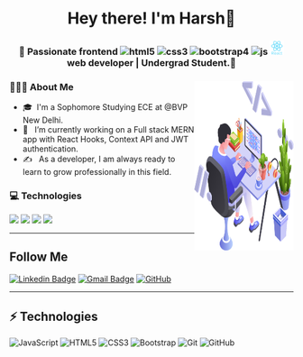 <h1 align="center">Hey there! I'm Harsh👋 </h1>
<h3 align="center">🚀 Passionate frontend  <img src="https://raw.githubusercontent.com/rhoit/mode-icons/dump/icons/html.png" alt="html5" width="25" height="25"/> <img src="https://raw.githubusercontent.com/rhoit/mode-icons/dump/icons/css.png" alt="css3" width="25" height="25"/> <img src="https://raw.githubusercontent.com/jmnote/z-icons/master/svg/bootstrap.svg" alt="bootstrap4" width="25" height="25"/> <img src="https://raw.githubusercontent.com/jmnote/z-icons/master/svg/javascript.svg" alt="js" width="25" height="25"/>  <img src="https://raw.githubusercontent.com/devicons/devicon/master/icons/react/react-original-wordmark.svg" alt="react" width="25" height="25"/> web developer | Undergrad Student.🚀</h3>
<div>
<img width = "35%" align="right" alt="img" height="300px" src="./img/readimg.png"/>
<div align="left"> 
  <h3> 👨🏻‍💻 About Me </h3>

- 🎓 &nbsp;I'm a Sophomore Studying ECE at @BVP New Delhi.
- 💼 &nbsp; I’m currently working on a Full stack MERN app with React Hooks, Context API and JWT authentication.
- ✍️ &nbsp; As a developer, I am always ready to learn to grow professionally in this field.
</div> 
</div>

<div>
  <h3> 💻 Technologies </h3>
  <p>
   <img src="https://media3.giphy.com/media/ln7z2eWriiQAllfVcn/200w.webp" width="50"> <img src="https://i.giphy.com/media/eNAsjO55tPbgaor7ma/200w.webp" width="50"> <img src="https://i.giphy.com/media/IdyAQJVN2kVPNUrojM/200.webp" width="50"> <img src="https://media.giphy.com/media/kH1DBkPNyZPOk0BxrM/giphy.gif" width="100">
  <p>
</div>

<hr>

## Follow Me

[![Linkedin Badge](https://img.shields.io/badge/-HarshvardhanJoshi-blue?style=flat-square&logo=Linkedin&logoColor=white&link=https://www.linkedin.com/in/harshvardhan-joshi-4b7396183/)](https://www.linkedin.com/in/harshvardhan-joshi-4b7396183/)
[![Gmail Badge](https://img.shields.io/badge/-harshitjoshi001@gmail.com-c14438?style=flat-square&logo=Gmail&logoColor=white&link=mailto:harshitjoshi001@gmail.com)](mailto:harshitjoshi001@gmail.com)
[![GitHub](https://img.shields.io/badge/-GitHub-181717?style=flat-square&logo=github&logoColor=white&link=https://github.com/HarshvardhanJosh)](https://github.com/HarshvardhanJosh)

<hr>

## ⚡ Technologies

![JavaScript](https://img.shields.io/badge/-JavaScript-black?style=flat-square&logo=javascript)
![HTML5](https://img.shields.io/badge/-HTML5-E34F26?style=flat-square&logo=html5&logoColor=white)
![CSS3](https://img.shields.io/badge/-CSS3-1572B6?style=flat-square&logo=css3)
![Bootstrap](https://img.shields.io/badge/-Bootstrap-563D7C?style=flat-square&logo=bootstrap)
![Git](https://img.shields.io/badge/-Git-black?style=flat-square&logo=git)
![GitHub](https://img.shields.io/badge/-GitHub-181717?style=flat-square&logo=github)
